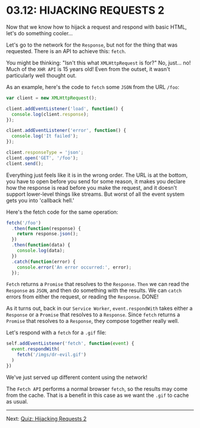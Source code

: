 # 03.12: HIJACKING REQUESTS 2
Now that we know how to hijack a request and respond with basic HTML, let's do something cooler...

Let's go to the network for the `Response`, but not for the thing that was requested. There is an API to achieve this: `fetch`.

You might be thinking: "Isn't this what `XMLHttpRequest` is for?" No, just... no! Much of the `XHR API` is 15 years old! Even from the outset, it wasn't particularly well thought out.

As an example, here's the code to `fetch` some `JSON` from the URL `/foo`:

```js
var client = new XMLHttpRequest();

client.addEventListener('load', function() {
  console.log(client.response);
});

client.addEventListener('error', function() {
  console.log('It failed');
});

client.responseType = 'json';
client.open('GET', '/foo');
client.send();
```

Everything just feels like it is in the wrong order. The URL is at the bottom, you have to open before you send for some reason, it makes you declare how the response is read before you make the request, and it doesn't support lower-level things like streams. But worst of all the event system gets you into 'callback hell.'

Here's the fetch code for the same operation:

```js
fetch('/foo')
  .then(function(response) {
    return response.json();
  })
  .then(function(data) {
    console.log(data);
  })
  .catch(function(error) {
    console.error('An error occurred:', error);
  });
```

`Fetch` returns a `Promise` that resolves to the `Response`. `Then` we can read the `Response` as `JSON`, and then do something with the results. We can `catch` errors from either the request, or reading the `Response`. DONE!

As it turns out, back in our `Service Worker`, `event.respondWith` takes either a `Response` or a `Promise` that resolves to a `Response`. Since `fetch` returns a `Promise` that resolves to a `Response`, they compose together really well.

Let's respond with a `fetch` for a `.gif` file:

```js
self.addEventListener('fetch', function(event) {
  event.respondWith(
    fetch('/imgs/dr-evil.gif')
  )
})
```

We've just served up different content using the network!

The `Fetch API` performs a normal browser `fetch`, so the results may come from the cache. That is a benefit in this case as we want the `.gif` to cache as usual.

- - -

Next: [Quiz: Hijacking Requests 2](./13-quiz-hijacking-requests-2.md)